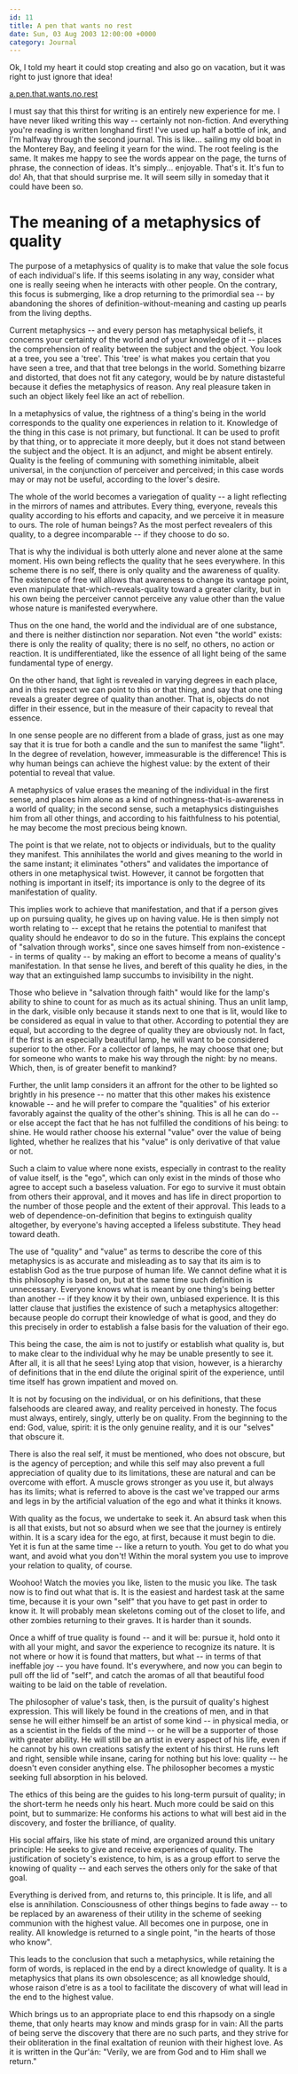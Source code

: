 ```yaml
---
id: 11
title: A pen that wants no rest
date: Sun, 03 Aug 2003 12:00:00 +0000
category: Journal
---
```


Ok, I told my heart it could stop creating and also go on vacation, but
it was right to just ignore that idea!

[a.pen.that.wants.no.rest](a.pen.that.wants.no.rest)

I must say that this thirst for writing is an entirely new experience
for me.  I have never liked writing this way -- certainly not
non-fiction.  And everything you're reading is written longhand first!
I've used up half a bottle of ink, and I'm halfway through the second
journal.  This is like... sailing my old boat in the Monterey Bay, and
feeling it yearn for the wind.  The root feeling is the same.  It makes
me happy to see the words appear on the page, the turns of phrase, the
connection of ideas.  It's simply...  enjoyable.  That's it.  It's fun
to do!  Ah, that that should surprise me.  It will seem silly in someday
that it could have been so.

# The meaning of a metaphysics of quality

The purpose of a metaphysics of quality is to make that value the sole
focus of each individual's life.  If this seems isolating in any way,
consider what one is really seeing when he interacts with other people.
On the contrary, this focus is submerging, like a drop returning to the
primordial sea -- by abandoning the shores of definition-without-meaning
and casting up pearls from the living depths.

Current metaphysics -- and every person has metaphysical beliefs, it
concerns your certainty of the world and of your knowledge of it --
places the comprehension of reality between the subject and the object.
You look at a tree, you see a 'tree'.  This 'tree' is what makes you
certain that you have seen a tree, and that that tree belongs in the
world.  Something bizarre and distorted, that does not fit any category,
would be by nature distasteful because it defies the metaphysics of
reason.  Any real pleasure taken in such an object likely feel like an
act of rebellion.

In a metaphysics of value, the rightness of a thing's being in the world
corresponds to the quality one experiences in relation to it.  Knowledge
of the thing in this case is not primary, but functional.  It can be
used to profit by that thing, or to appreciate it more deeply, but it
does not stand between the subject and the object.  It is an adjunct,
and might be absent entirely.  Quality is the feeling of communing with
something inimitable, albeit universal, in the conjunction of perceiver
and perceived; in this case words may or may not be useful, according to
the lover's desire.

The whole of the world becomes a variegation of quality -- a light
reflecting in the mirrors of names and attributes.  Every thing,
everyone, reveals this quality according to his efforts and capacity,
and we perceive it in measure to ours.  The role of human beings?  As
the most perfect revealers of this quality, to a degree incomparable --
if they choose to do so.

That is why the individual is both utterly alone and never alone at the
same moment.  His own being reflects the quality that he sees
everywhere.  In this scheme there is no self, there is only quality and
the awareness of quality.  The existence of free will allows that
awareness to change its vantage point, even manipulate
that-which-reveals-quality toward a greater clarity, but in his own
being the perceiver cannot perceive any value other than the value whose
nature is manifested everywhere.

Thus on the one hand, the world and the individual are of one substance,
and there is neither distinction nor separation.  Not even "the world"
exists: there is only the reality of quality; there is no self, no
others, no action or reaction.  It is undifferentiated, like the essence
of all light being of the same fundamental type of energy.

On the other hand, that light is revealed in varying degrees in each
place, and in this respect we can point to this or that thing, and say
that one thing reveals a greater degree of quality than another.  That
is, objects do not differ in their essence, but in the measure of their
capacity to reveal that essence.

In one sense people are no different from a blade of grass, just as one
may say that it is true for both a candle and the sun to manifest the
same "light".  In the degree of revelation, however, immeasurable is the
difference!  This is why human beings can achieve the highest value: by
the extent of their potential to reveal that value.

A metaphysics of value erases the meaning of the individual in the first
sense, and places him alone as a kind of nothingness-that-is-awareness
in a world of quality; in the second sense, such a metaphysics
distinguishes him from all other things, and according to his
faithfulness to his potential, he may become the most precious being
known.

The point is that we relate, not to objects or individuals, but to the
quality they manifest.  This annihilates the world and gives meaning to
the world in the same instant; it eliminates "others" and validates the
importance of others in one metaphysical twist.  However, it cannot be
forgotten that nothing is important in itself; its importance is only to
the degree of its manifestation of quality.

This implies work to achieve that manifestation, and that if a person
gives up on pursuing quality, he gives up on having value.  He is then
simply not worth relating to -- except that he retains the potential to
manifest that quality should he endeavor to do so in the future.  This
explains the concept of "salvation through works", since one saves
himself from non-existence -- in terms of quality -- by making an effort
to become a means of quality's manifestation.  In that sense he lives,
and bereft of this quality he dies, in the way that an extinguished lamp
succumbs to invisibility in the night.

Those who believe in "salvation through faith" would like for the lamp's
ability to shine to count for as much as its actual shining.  Thus an
unlit lamp, in the dark, visible only because it stands next to one that
is lit, would like to be considered as equal in value to that other.
According to potential they are equal, but according to the degree of
quality they are obviously not.  In fact, if the first is an especially
beautiful lamp, he will want to be considered superior to the other.
For a collector of lamps, he may choose that one; but for someone who
wants to make his way through the night: by no means.  Which, then, is
of greater benefit to mankind?

Further, the unlit lamp considers it an affront for the other to be
lighted so brightly in his presence -- no matter that this other makes
his existence knowable -- and he will prefer to compare the "qualities"
of his exterior favorably against the quality of the other's shining.
This is all he can do -- or else accept the fact that he has not
fulfilled the conditions of his being: to shine.  He would rather choose
his external "value" over the value of being lighted, whether he
realizes that his "value" is only derivative of that value or not.

Such a claim to value where none exists, especially in contrast to the
reality of value itself, is the "ego", which can only exist in the minds
of those who agree to accept such a baseless valuation.  For ego to
survive it must obtain from others their approval, and it moves and has
life in direct proportion to the number of those people and the extent
of their approval.  This leads to a web of dependence-on-definition that
begins to extinguish quality altogether, by everyone's having accepted a
lifeless substitute.  They head toward death.

The use of "quality" and "value" as terms to describe the core of this
metaphysics is as accurate and misleading as to say that its aim is to
establish God as the true purpose of human life.  We cannot define what
it is this philosophy is based on, but at the same time such definition
is unnecessary.  Everyone knows what is meant by one thing's being
better than another -- if they know it by their own, unbiased
experience.  It is this latter clause that justifies the existence of
such a metaphysics altogether: because people do corrupt their knowledge
of what is good, and they do this precisely in order to establish a
false basis for the valuation of their ego.

This being the case, the aim is not to justify or establish what quality
is, but to make clear to the individual why he may be unable presently
to see it.  After all, it is all that he sees!  Lying atop that vision,
however, is a hierarchy of definitions that in the end dilute the
original spirit of the experience, until time itself has grown impatient
and moved on.

It is not by focusing on the individual, or on his definitions, that
these falsehoods are cleared away, and reality perceived in honesty.
The focus must always, entirely, singly, utterly be on quality.  From
the beginning to the end: God, value, spirit: it is the only genuine
reality, and it is our "selves" that obscure it.

There is also the real self, it must be mentioned, who does not obscure,
but is the agency of perception; and while this self may also prevent a
full appreciation of quality due to its limitations, these are natural
and can be overcome with effort.  A muscle grows stronger as you use it,
but always has its limits; what is referred to above is the cast we've
trapped our arms and legs in by the artificial valuation of the ego and
what it thinks it knows.

With quality as the focus, we undertake to seek it.  An absurd task when
this is all that exists, but not so absurd when we see that the journey
is entirely within.  It is a scary idea for the ego, at first, because
it must begin to die.  Yet it is fun at the same time -- like a return
to youth.  You get to do what you want, and avoid what you don't!
Within the moral system you use to improve your relation to quality, of
course.

Woohoo!  Watch the movies you like, listen to the music you like.  The
task now is to find out what that is.  It is the easiest and hardest
task at the same time, because it is your own "self" that you have to
get past in order to know it.  It will probably mean skeletons coming
out of the closet to life, and other zombies returning to their graves.
It is harder than it sounds.

Once a whiff of true quality is found -- and it will be: pursue it, hold
onto it with all your might, and savor the experience to recognize its
nature.  It is not where or how it is found that matters, but what -- in
terms of that ineffable joy -- you have found.  It's everywhere, and now
you can begin to pull off the lid of "self", and catch the aromas of all
that beautiful food waiting to be laid on the table of revelation.

The philosopher of value's task, then, is the pursuit of quality's
highest expression.  This will likely be found in the creations of men,
and in that sense he will either himself be an artist of some kind -- in
physical media, or as a scientist in the fields of the mind -- or he
will be a supporter of those with greater ability.  He will still be an
artist in every aspect of his life, even if he cannot by his own
creations satisfy the extent of his thirst.  He runs left and right,
sensible while insane, caring for nothing but his love: quality -- he
doesn't even consider anything else.  The philosopher becomes a mystic
seeking full absorption in his beloved.

The ethics of this being are the guides to his long-term pursuit of
quality; in the short-term he needs only his heart.  Much more could be
said on this point, but to summarize: He conforms his actions to what
will best aid in the discovery, and foster the brilliance, of quality.

His social affairs, like his state of mind, are organized around this
unitary principle: He seeks to give and receive experiences of quality.
The justification of society's existence, to him, is as a group effort
to serve the knowing of quality -- and each serves the others only for
the sake of that goal.

Everything is derived from, and returns to, this principle.  It is life,
and all else is annihilation.  Consciousness of other things begins to
fade away -- to be replaced by an awareness of their utility in the
scheme of seeking communion with the highest value.  All becomes one in
purpose, one in reality.  All knowledge is returned to a single point,
"in the hearts of those who know".

This leads to the conclusion that such a metaphysics, while retaining
the form of words, is replaced in the end by a direct knowledge of
quality.  It is a metaphysics that plans its own obsolescence; as all
knowledge should, whose raison d'etre is as a tool to facilitate the
discovery of what will lead in the end to the highest value.

Which brings us to an appropriate place to end this rhapsody on a single
theme, that only hearts may know and minds grasp for in vain: All the
parts of being serve the discovery that there are no such parts, and
they strive for their obliteration in the final exaltation of reunion
with their highest love.  As it is written in the Qur'án: "Verily, we
are from God and to Him shall we return."


